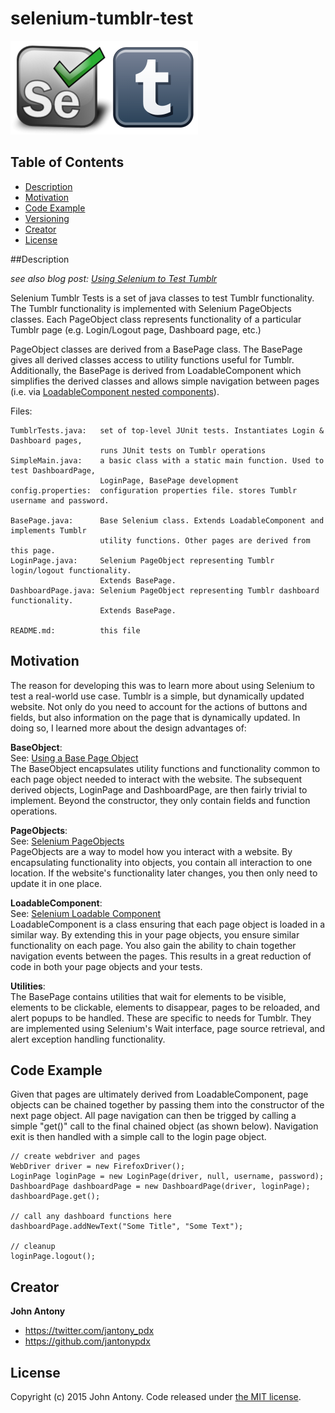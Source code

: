 # selenium-tumblr-test 

![Selemium Tumblr Test logo](https://github.com/jantonypdx/selenium-tumblr-test/blob/master/Selenium%20Tumblr%20%28300x150%29.png)

## Table of Contents

- [Description](#description)
- [Motivation](#motivation)
- [Code Example](#code-example)
- [Versioning](#versioning)
- [Creator](#creator)
- [License](#license)

##Description

*see also blog post: [Using Selenium to Test Tumblr](http://www.johnantony.com/using-selenium-to-test-tumblr/)*

Selenium Tumblr Tests is a set of java classes to test Tumblr functionality. The Tumblr functionality is implemented with Selenium PageObjects classes. Each PageObject class represents functionality of a particular Tumblr page (e.g. Login/Logout page, Dashboard page, etc.) 

PageObject classes are derived from a BasePage class. The BasePage gives all derived classes access to utility functions useful for Tumblr. Additionally, the BasePage is derived from LoadableComponent which simplifies the derived classes and allows simple navigation between pages (i.e. via [LoadableComponent nested components](https://code.google.com/p/selenium/wiki/LoadableComponent#Advanced_Usage:_Nested_Components)).

Files:
```
TumblrTests.java:   set of top-level JUnit tests. Instantiates Login & Dashboard pages, 
                    runs JUnit tests on Tumblr operations
SimpleMain.java:    a basic class with a static main function. Used to test DashboardPage, 
                    LoginPage, BasePage development
config.properties:  configuration properties file. stores Tumblr username and password.

BasePage.java:      Base Selenium class. Extends LoadableComponent and implements Tumblr 
                    utility functions. Other pages are derived from this page.
LoginPage.java:     Selenium PageObject representing Tumblr login/logout functionality. 
                    Extends BasePage.
DashboardPage.java: Selenium PageObject representing Tumblr dashboard functionality. 
                    Extends BasePage.

README.md:          this file
```

## Motivation

The reason for developing this was to learn more about using Selenium to test a real-world use case. Tumblr is a simple, but dynamically updated website. Not only do you need to account for the actions of buttons and fields, but also information on the page that is dynamically updated. In doing so, I learned more about the design advantages of:

**BaseObject**:<br/>
See: <a href="http://elementalselenium.com/tips/9-use-a-base-page-object" title="Using a Base Page Object" target="_blank">Using a Base Page Object</a><br/>
The BaseObject encapsulates utility functions and functionality common to each page object needed to interact with the website. The subsequent derived objects, LoginPage and DashboardPage, are then fairly trivial to implement. Beyond the constructor, they only contain fields and function operations.

**PageObjects**:<br/>
See: <a href="https://code.google.com/p/selenium/wiki/PageObjects" title="Selenium PageObjects" target="_blank">Selenium PageObjects</a><br/>
PageObjects are a way to model how you interact with a website. By encapsulating functionality into objects, you contain all interaction to one location. If the website's functionality later changes, you then only need to update it in one place.

**LoadableComponent**:<br/>
See: <a href="https://code.google.com/p/selenium/wiki/LoadableComponent" title="Selenium Loadable Component" target="_blank">Selenium Loadable Component</a><br/>
LoadableComponent is a class ensuring that each page object is loaded in a similar way. By extending this in your page objects, you ensure similar functionality on each page. You also gain the ability to chain together navigation events between the pages. This results in a great reduction of code in both your page objects and your tests.

**Utilities**:<br/>
The BasePage contains utilities that wait for elements to be visible, elements to be clickable, elements to disappear, pages to be reloaded, and alert popups to be handled. These are specific to needs for Tumblr. They are implemented using Selenium's Wait interface, page source retrieval, and alert exception handling functionality.

## Code Example

Given that pages are ultimately derived from LoadableComponent, page objects can be chained together by passing them into the constructor of the next page object. All page navigation can then be trigged by calling a simple "get()" call to the final chained object (as shown below). Navigation exit is then handled with a simple call to the login page object.
```
// create webdriver and pages		
WebDriver driver = new FirefoxDriver();		
LoginPage loginPage = new LoginPage(driver, null, username, password);
DashboardPage dashboardPage = new DashboardPage(driver, loginPage);
dashboardPage.get();

// call any dashboard functions here
dashboardPage.addNewText("Some Title", "Some Text");

// cleanup
loginPage.logout();
```

## Creator

**John Antony**

- <https://twitter.com/jantony_pdx>
- <https://github.com/jantonypdx>

## License

Copyright (c) 2015 John Antony. Code released under [the MIT license](https://github.com/jantonypdx/selenium-tumblr-test/blob/master/license.txt).
